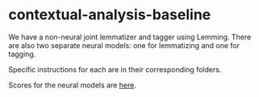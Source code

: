 # contextual-analysis-baseline

We have a non-neural joint lemmatizer and tagger using Lemming. There are also two separate neural models: one for lemmatizing and one for tagging.

Specific instructions for each are in their corresponding folders.

Scores for the neural models are [here](https://docs.google.com/spreadsheets/d/1hqbhe5CSqx0evq15Y0q481MiYB25gZgpsW1pxmA2s6k/edit?usp=sharing).

